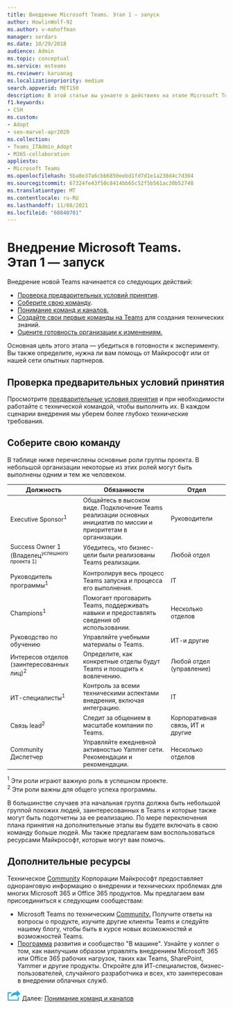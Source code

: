 ```yaml
---
title: Внедрение Microsoft Teams. Этап 1 — запуск
author: HowlinWolf-92
ms.author: v-mahoffman
manager: serdars
ms.date: 10/29/2018
audience: Admin
ms.topic: conceptual
ms.service: msteams
ms.reviewer: karuanag
ms.localizationpriority: medium
search.appverid: MET150
description: В этой статье вы узнаете о действиях на этапе Microsoft Teams внедрения. В этой теме вы также Microsoft Teams по настройке и планированию группы.
f1.keywords:
- CSH
ms.custom:
- Adopt
- seo-marvel-apr2020
ms.collection:
- Teams_ITAdmin_Adopt
- M365-collaboration
appliesto:
- Microsoft Teams
ms.openlocfilehash: 5ba8e37a6cbb6850eebd1fd7d1e1a238d4c7d304
ms.sourcegitcommit: 67324fe43f50c8414bb65c52f5b561ac30b52748
ms.translationtype: MT
ms.contentlocale: ru-RU
ms.lasthandoff: 11/08/2021
ms.locfileid: "60840701"
---
```

# <a name="microsoft-teams-adoption-phase-1---start"></a>Внедрение Microsoft Teams. Этап 1 — запуск

Внедрение новой Teams начинается со следующих действий:

- [Проверка предварительных условий принятия](#validate-adoption-prerequisites).
- [Соберите свою команду](#assemble-your-team).
- [Понимание команд и каналов.](teams-adoption-understand-teams-and-channels.md)
- [Создайте свои первые команды на Teams](teams-adoption-your-first-teams.md) для создания технических знаний.
- [Оцените готовность организации к изменениям.](teams-adoption-assess-readiness.md)

Основная цель этого этапа — убедиться в готовности к эксперименту. Вы также определите, нужна ли вам помощь от Майкрософт или от нашей сети опытных партнеров.  

## <a name="validate-adoption-prerequisites"></a>Проверка предварительных условий принятия

Просмотрите [предварительные условия принятия](teams-adoption-get-started.md#adoption-prerequisites) и при необходимости работайте с технической командой, чтобы выполнить их. В каждом сценарии внедрения мы уберем более глубоко технические требования.

## <a name="assemble-your-team"></a>Соберите свою команду

В таблице ниже перечислены основные роли группы проекта. В небольшой организации некоторые из этих ролей могут быть выполнены одним и тем же человеком.

| Должность | Обязанности | Отдел |
| ---- | ---------------- | ---------- |
| Executive Sponsor<sup>1</sup> | Общайтесь в высоком виде. Подключение Teams реализации основных инициатив по миссии и приоритетам в организации. | Руководители |
| Success Owner 1 (Владелец<sup>успешного проекта 1)</sup> | Убедитесь, что бизнес-цели были реализованы Teams реализации. | Любой отдел |
| Руководитель программы<sup>1</sup> | Контролируя весь процесс Teams запуска и процесса его выполнения. | IT |
| Champions<sup>1</sup> | Помогает проговарить Teams, поддерживать навыки и предоставлять сведения об использовании. | Несколько отделов |
| Руководство по обучению | Управляйте учебными материалы о Teams. | ИТ-и другие |
| Интересов отделов (заинтересованных лиц)<sup>2</sup> | Определите, как конкретные отделы будут Teams и поощрить к вовлечению. | Любой отдел (управление) |
| ИТ-специалисты<sup>1</sup> | Контроль за всеми техническими аспектами внедрения, включая интеграцию. | IT |
| Связь lead<sup>2</sup> | Следит за общением в масштабе компании по Teams. | Корпоративная связь, ИТ и другие |
| Community Диспетчер | Управляйте ежедневной активностью Yammer сети. Рекомендации и рекомендации. | Несколько отделов |

<sup>1</sup> Эти роли играют важную роль в успешном проекте.</br>
<sup>2</sup> Эти роли важны для общего успеха программы.

В большинстве случаев эта начальная группа должна быть небольшой группой похожих людей, заинтересованных в Teams и которые также могут быть подотчетны за ее реализацию. По мере переключения плана принятия на дополнительные этапы вы будете включать в свою команду больше людей. Мы также предлагаем вам воспользоваться ресурсами Майкрософт, которые могут вам помочь. 

## <a name="additional-resources"></a>Дополнительные ресурсы

Техническое [Community](https://aka.ms/TechCommunity) Корпорации Майкрософт предоставляет одноранговую информацию о внедрении и технических проблемах для многих Microsoft 365 и Office 365 продуктов. Мы предлагаем вам присоединиться к следующим сообществам:

- Microsoft Teams по техническим [Community.](https://aka.ms/TeamsCommunity) Получите ответы на вопросы о продукте, изучите другие клиенты Teams и следуйте нашему блогу, чтобы быть в курсе новых возможностей и возможностей Teams. 
- [Программа](https://aka.ms/O365Champions) развития и сообщество "В машине". Узнайте у коллег о том, как наилучшим образом управлять внедрением Microsoft 365 или Office 365 рабочих нагрузок, таких как Teams, SharePoint, Yammer и другие продукты. Откройте для ИТ-специалистов, бизнес-пользователей, случайного разработчика и всех, кто заинтересован в внедрении облачных служб.  


![Значок, представляющий следующий шаг.](media/teams-adoption-next-icon.png) Далее: [Понимание команд и каналов](teams-adoption-understand-teams-and-channels.md)

